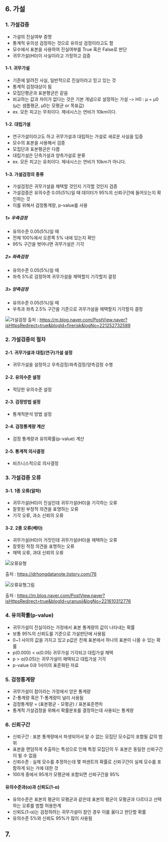 ## 6. 가설

### 1. 가설검증
- 가설의 진실여부 증명
- 통계적 유의성 검정하는 것으로 유의성 검정이라고도 함
- 모수에서 표본을 사용하여 진실여부를 True 혹은 False로 판단
- 귀무가설(H0)이 사실이라고 가정하고 검증

#### 1-1. 귀무가설
- 기존에 알려진 사실, 일반적으로 진실이라고 믿고 있는 것
- 통계적 검정대상이 됨
- 모집단평균과 표본평균은 같음
- 비교하는 값과 차이가 없다는 것은 기본 개념으로 설정하는 가설 -> H0 : μ =  μ0 (μ는 샘플평균,  μ0는 모평균 or 목표값)
- ex. 모든 피고는 무죄이다. 제네시스는 연비가 10km이다.

#### 1-2. 대립가설
- 연구가설이라고도 하고 귀무가설과 대립하는 가설로 새로운 사실을 입증
- 모수의 표본을 사용해서 검증
- 모집단과 표본평균은 다름
- 대립가설은 단측가설과 양측가설로 분류
- ex. 모든 피고는 유죄이다. 제네시스는 연비가 10km가 아니다.

#### 1-3. 가설검정의 종류
* 가설검정은 귀무가설을 채택할 것인지 기각할 것인지 검증
* 가설검증은 유의수준 0.05(5%)일 때 데이터가 95%의 신뢰구간에 들어오는지 확인하는 것
* 이를 위해서 검정통계량, p-value를 사용

##### 1> 우측검정
- 유의수준 0.05(5%)일 때
- 전체 100%에서 오른쪽 5% 내에 있는지 확인
- 95% 구간을 벗어나면 귀무가설은 기각

##### 2> 좌측검정
- 유의수준 0.05(5%)일 때
- 좌측 5%로 검정하여 귀무가설을 채택할지 기각할지 결정

##### 3> 양측검정
- 유의수준 0.05(5%)일 때
- 우측과 좌측 2.5% 구간을 기준으로 귀무가설을 채택할지 기각할지 결정

![가설검정](https://mblogthumb-phinf.pstatic.net/MjAxODA0MTRfMTIw/MDAxNTIzNjc0NTk4Nzky.HzuQXMOdlQNfAmAj2My4O0GxEWTBQp4xCHNDVZ3M9Egg.FdeR__LiquY_3O3ziF99BZTDKkpylZdeU1NFZR7B6Yog.PNG.firerisk/image.png?type=w800)
출처 : https://m.blog.naver.com/PostView.naver?isHttpsRedirect=true&blogId=firerisk&logNo=221252732589

### 2. 가설검증의 절차

#### 2-1. 귀무가설과 대립(연구)가설 설정
- 귀무가설을 설정하고 우측검정/좌측검정/양측검정 수행

#### 2-2. 유의수준 설정
- 적당한 유의수준 설정

#### 2-3. 검정방법 설정
- 통계적분석 방법 설정

#### 2-4. 검정통계량 계산
- 검정 통계량과 유의확률(p-value) 계산

#### 2-5. 통계적 의사결정
- 비즈니스적으로 의사결정

### 3. 가설검증 오류

#### 3-1. 1종 오류(알파)
- 귀무가설(H0)이 진실인데 귀무가설(H0)을 기각하는 오류
- 잘못된 부정적 의견을 표명하는 오류
- 기각 오류, 과소 신뢰의 오류

#### 3-2. 2종 오류(베타)
- 귀무가설(H0)이 거짓인데 귀무가설(H0)을 채택하는 오류
- 잘못된 적정 의견을 표명하는 오류
- 채택 오류, 과대 신뢰의 오류

![오류유형](https://blog.kakaocdn.net/dn/XF6ui/btqRqQzbcP2/wEMk8WA9YSw8TnLD7zUnFK/img.png)

출처 : https://drhongdatanote.tistory.com/76

![오류유형그림](https://mblogthumb-phinf.pstatic.net/MjAxOTA4MDhfMjA2/MDAxNTY1MjczMzc3Mzg1.W3rvnNsArz54Y8i1XNCBWRKqb9qjA2850TWUL6wURagg.v3ts2491e5NIWKAeXv72ZuWTg1EI4ecz9oKSnllJOlYg.PNG.uranusjj/image.png?type=w800)

출처 : https://m.blog.naver.com/PostView.naver?isHttpsRedirect=true&blogId=uranusjj&logNo=221610312776

### 4. 유의확률(p-value)
* 귀무가설이 진실이라는 가정에서 표본 통계량의 값이 나타내는 확률
* 보통 95%의 신뢰도를 기준으로 가설판단에 사용됨
* 0~1 사이의 값을 가지고 있고 p값은 전체 표본에서 하나의 표본이 나올 수 있는 확률
* p(0.000) < α(0.05) 귀무가설 기각되고 대립가설 채택
* p > α(0.05)는 귀무가설이 채택되고 대립가설 기각 
* p-value 0과 1사이의 표준화된 자료

### 5. 검정통계량
* 귀무가설이 참이라는 가정에서 얻은 통계량
* Z-통계량 혹은 T-통계량이 널리 사용됨
* 검정통계량 = (표본평균 - 모평균) / 표본표준편차
* 통계적 가설검정을 위해서 확률분포를 결정하는데 사용되는 통계량

### 6. 신뢰구간
- 신뢰구간 : 표본 통계량에서 파생되어서 알 수 없는 모집단 모수값이 포함될 값의 범위
- 표본을 랜덤하게 추출하는 특성으로 인해 특정 모집단의 두 표본은 동일한 신뢰구간이 될 수 없음
- 신뢰수준 : 실제 모수를 추정하는데 몇 퍼센트의 확률로 신뢰구간이 실제 모수를 포함하게 되는 가에 대한 것
- 100개 중에서 95개가 모평균에 포함되면 신뢰구간을 95%

#### 유의수준과(α)과 신뢰도(1-α)
- 유의수준은 표본의 평균이 모평균과 같은데 표본의 평균이 모평균과 다르다고 선택하는 오류를 범할 허용한계
- 신뢰도(1-α)는 검정하려는 귀무가설이 참인 경우 이를 옳다고 판단할 확률
- 유의수준 5%와 신뢰도 95%가 많이 사용됨

## 7.
